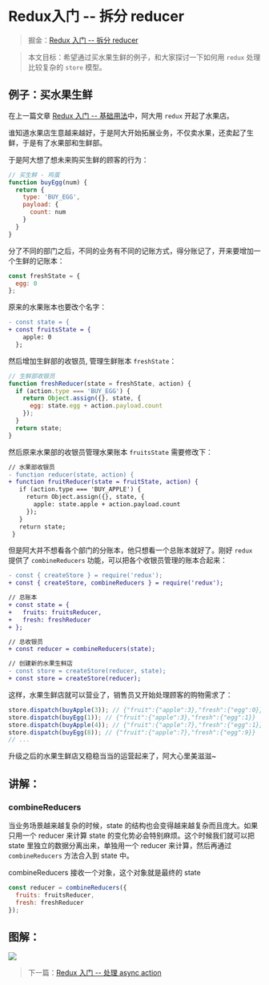 # Redux入门 -- 拆分 reducer

> 掘金：[Redux 入门 -- 拆分 reducer](https://juejin.im/post/5ad56db7518825558c47ec91)

> 本文目标：希望通过买水果生鲜的例子，和大家探讨一下如何用 `redux` 处理比较复杂的 `store` 模型。

## 例子：买水果生鲜

在上一篇文章 [Redux 入门 -- 基础用法](https://juejin.im/post/5ad466f15188255c27226796)中，阿大用 `redux` 开起了水果店。 

谁知道水果店生意越来越好，于是阿大开始拓展业务，不仅卖水果，还卖起了生鲜，于是有了水果部和生鲜部。

于是阿大想了想未来购买生鲜的顾客的行为：

```js
// 买生鲜 - 鸡蛋
function buyEgg(num) {
  return {
    type: 'BUY_EGG',
    payload: {
      count: num
    }
  }
}
```

分了不同的部门之后，不同的业务有不同的记账方式，得分账记了，开来要增加一个生鲜的记账本：

```js
const freshState = {
  egg: 0
};
```

原来的水果账本也要改个名字：

```diff
- const state = {
+ const fruitsState = {
    apple: 0
  };
```

然后增加生鲜部的收银员, 管理生鲜账本 `freshState`：

```js
// 生鲜部收银员
function freshReducer(state = freshState, action) {
  if (action.type === 'BUY_EGG') {
    return Object.assign({}, state, {
      egg: state.egg + action.payload.count
    });
  }
  return state;
}
```

然后原来水果部的收银员管理水果账本 `fruitsState` 需要修改下：

```diff
// 水果部收银员
- function reducer(state, action) {
+ function fruitReducer(state = fruitState, action) {
   if (action.type === 'BUY_APPLE') {
     return Object.assign({}, state, {
       apple: state.apple + action.payload.count
     });
   }
   return state;
 }
```

但是阿大并不想看各个部门的分账本，他只想看一个总账本就好了。刚好 `redux` 提供了 `combineReducers` 功能，可以把各个收银员管理的账本合起来：

```diff
- const { createStore } = require('redux');
+ const { createStore, combineReducers } = require('redux');

// 总账本
+ const state = {
+   fruits: fruitsReducer,
+   fresh: freshReducer
+ };

// 总收银员
+ const reducer = combineReducers(state);

// 创建新的水果生鲜店
- const store = createStore(reducer, state);
+ const store = createStore(reducer);
```

这样，水果生鲜店就可以营业了，销售员又开始处理顾客的购物需求了：

```js
store.dispatch(buyApple(3)); // {"fruit":{"apple":3},"fresh":{"egg":0}}
store.dispatch(buyEgg(1)); // {"fruit":{"apple":3},"fresh":{"egg":1}}
store.dispatch(buyApple(4)); // {"fruit":{"apple":7},"fresh":{"egg":1}}
store.dispatch(buyEgg(8)); // {"fruit":{"apple":7},"fresh":{"egg":9}}
// ...
```

升级之后的水果生鲜店又稳稳当当的运营起来了，阿大心里美滋滋~

## 讲解：

### combineReducers

当业务场景越来越复杂的时候，state 的结构也会变得越来越复杂而且庞大。如果只用一个 reducer 来计算 state 的变化势必会特别麻烦。这个时候我们就可以把 state 里独立的数据分离出来，单独用一个 reducer 来计算，然后再通过 `combineReducers` 方法合入到 state 中。

combineReducers 接收一个对象，这个对象就是最终的 state

```js
const reducer = combineReducers({
  fruits: fruitsReducer,
  fresh: freshReducer
});
```
## 图解：

![](http://ox12mie1c.bkt.clouddn.com/DEMO2.png?imageView2/0/q/75%7Cwatermark/2/text/6Zi_5biM/font/5b6u6L2v6ZuF6buR/fontsize/320/fill/I0ZGRkZGRg==/dissolve/50/gravity/SouthEast/dx/20/dy/20%7Cimageslim)

> 下一篇：[Redux 入门 -- 处理 async action](https://juejin.im/post/5ad5920e6fb9a028c523afcf)